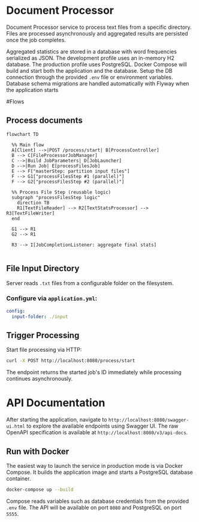 # Document Processor

Document Processor service to process text files from a specific directory.
Files are processed asynchronously and aggregated results are persisted once the job completes.

Aggregated statistics are stored in a database with word frequencies serialized as JSON.
The development profile uses an in-memory H2 database.
The production profile uses PostgreSQL. Docker Compose will build and start both the
application and the database.
Setup the DB connection through the provided `.env` file or environment variables.
Database schema migrations are handled automatically with Flyway when the application starts


#Flows


## Process documents

``` mermaid
flowchart TD

  %% Main flow
  A[Client] -->|POST /process/start| B[ProcessController]
  B --> C[FileProcessorJobManager]
  C -->|Build JobParameters| D[JobLauncher]
  D -->|Run Job| E[processFilesJob]
  E --> F["masterStep: partition input files"]
  F --> G1["processFilesStep #1 (parallel)"]
  F --> G2["processFilesStep #2 (parallel)"]

  %% Process File Step (reusable logic)
  subgraph "processFilesStep logic"
    direction TB
    R1[TextFileReader] --> R2[TextStatsProcessor] --> R3[TextFileWriter]
  end

  G1 --> R1
  G2 --> R1

  R3 --> I[JobCompletionListener: aggregate final stats]


```

## File Input Directory

Server reads `.txt` files from a configurable folder on the filesystem.

### Configure via `application.yml`:
```yaml
config:
  input-folder: ./input
```

## Trigger Processing

Start file processing via HTTP:

```bash
curl -X POST http://localhost:8080/process/start
```
The endpoint returns the started job's ID immediately while processing continues asynchronously.

# API Documentation

After starting the application, navigate to `http://localhost:8080/swagger-ui.html` to explore the available endpoints using Swagger UI. 
The raw OpenAPI specification is available at `http://localhost:8080/v3/api-docs`.

## Run with Docker

The easiest way to launch the service in production mode is via Docker Compose.
It builds the application image and starts a PostgreSQL database container.

``` bash
docker-compose up --build
```

Compose reads variables such as database credentials from the provided `.env`
file. The API will be available on port `8080` and PostgreSQL on port `5555`.
